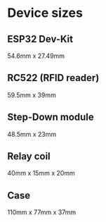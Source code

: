 # Device sizes
## ESP32 Dev-Kit
54.6mm x 27.49mm
## RC522 (RFID reader)
59.5mm x 39mm
## Step-Down module
48.5mm x 23mm
## Relay coil
40mm x 15mm x 20mm
## Case
110mm x 77mm x 37mm